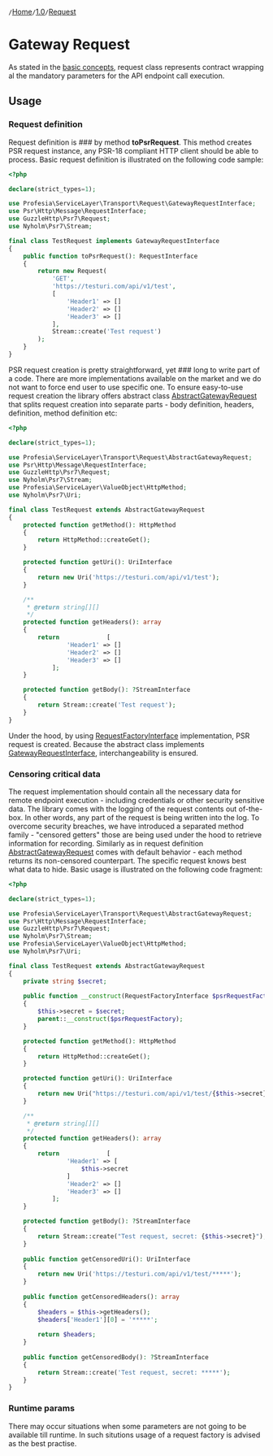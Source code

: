 `/`[Home](/service-layer)`/`[1.0](/service-layer/docs/1.0)`/`[Request](04-request.html)

# Gateway Request

As stated in the [basic concepts](03-basic-concepts.html), request class
represents contract wrapping al the mandatory parameters for the API endpoint call
execution.

## Usage

### Request definition

Request definition is ### by method **toPsrRequest**. This method creates
PSR request instance, any PSR-18 compliant HTTP client should be able to process.
Basic request definition is illustrated on the following code sample:

```php
<?php 

declare(strict_types=1);

use Profesia\ServiceLayer\Transport\Request\GatewayRequestInterface;
use Psr\Http\Message\RequestInterface;
use GuzzleHttp\Psr7\Request;
use Nyholm\Psr7\Stream;

final class TestRequest implements GatewayRequestInterface
{
    public function toPsrRequest(): RequestInterface
    {
        return new Request(
            'GET',
            'https://testuri.com/api/v1/test',
            [
                'Header1' => []
                'Header2' => []
                'Header3' => []
            ],
            Stream::create('Test request')
        );         
    }
}
```

PSR request creation is pretty straightforward, yet ### long to write part of a code.
There are more implementations available on the market and we do not want to force end user to use specific one.
To ensure easy-to-use request creation the library offers abstract
class [AbstractGatewayRequest](../../src/Transport/Request/AbstractGatewayRequest.php)
that splits request creation into separate parts - body definition, headers, definition, method definition etc:

```php
<?php 

declare(strict_types=1);

use Profesia\ServiceLayer\Transport\Request\AbstractGatewayRequest;
use Psr\Http\Message\RequestInterface;
use GuzzleHttp\Psr7\Request;
use Nyholm\Psr7\Stream;
use Profesia\ServiceLayer\ValueObject\HttpMethod;
use Nyholm\Psr7\Uri;

final class TestRequest extends AbstractGatewayRequest
{   
    protected function getMethod(): HttpMethod
    {
        return HttpMethod::createGet();
    }

    protected function getUri(): UriInterface
    {
        return new Uri('https://testuri.com/api/v1/test');
    }

    /**
     * @return string[][]
     */
    protected function getHeaders(): array
    {
        return             [
                'Header1' => []
                'Header2' => []
                'Header3' => []
            ];
    }

    protected function getBody(): ?StreamInterface
    {
        return Stream::create('Test request');
    }
}
```
Under the hood, by using 
[RequestFactoryInterface](https://www.php-fig.org/psr/psr-17/#21-requestfactoryinterface) implementation,
PSR request is created. Because the abstract class implements [GatewayRequestInterface](../../src/Transport/Request/GatewayRequestInterface.php),
interchangeability is ensured.
### Censoring critical data
The request implementation should contain all the necessary data for remote endpoint execution - including
credentials or other security sensitive data. The library comes with the logging of the request
contents out of-the-box. In other words, any part of the request is being written into the log. To overcome
security breaches, we have introduced a separated method family - "censored getters" those are being used under the
hood to retrieve information for recording.
Similarly as in request definition [AbstractGatewayRequest](../../src/Transport/Request/AbstractGatewayRequest.php)
comes with default behavior - each method returns its non-censored counterpart.
The specific request knows best what data to hide.
Basic usage is illustrated on the following code fragment:
```php
<?php 

declare(strict_types=1);

use Profesia\ServiceLayer\Transport\Request\AbstractGatewayRequest;
use Psr\Http\Message\RequestInterface;
use GuzzleHttp\Psr7\Request;
use Nyholm\Psr7\Stream;
use Profesia\ServiceLayer\ValueObject\HttpMethod;
use Nyholm\Psr7\Uri;

final class TestRequest extends AbstractGatewayRequest
{   
    private string $secret;
    
    public function __construct(RequestFactoryInterface $psrRequestFactory, string $secret)
    {
        $this->secret = $secret;
        parent::__construct($psrRequestFactory);
    }

    protected function getMethod(): HttpMethod
    {
        return HttpMethod::createGet();
    }

    protected function getUri(): UriInterface
    {
        return new Uri("https://testuri.com/api/v1/test/{$this->secret}");
    }

    /**
     * @return string[][]
     */
    protected function getHeaders(): array
    {
        return             [
                'Header1' => [
                    $this->secret
                ]
                'Header2' => []
                'Header3' => []
            ];
    }

    protected function getBody(): ?StreamInterface
    {
        return Stream::create("Test request, secret: {$this->secret}");
    }
    
    public function getCensoredUri(): UriInterface
    {
        return new Uri('https://testuri.com/api/v1/test/*****');
    }
    
    public function getCensoredHeaders(): array
    {
        $headers = $this->getHeaders();
        $headers['Header1'][0] = '*****';
        
        return $headers;
    }
    
    public function getCensoredBody(): ?StreamInterface
    {
        return Stream::create('Test request, secret: *****');    
    }
}
```
### Runtime params
There may occur situations when some parameters are not going to be available till runtime. In such situtions
usage of a request factory is advised as the best practise.

